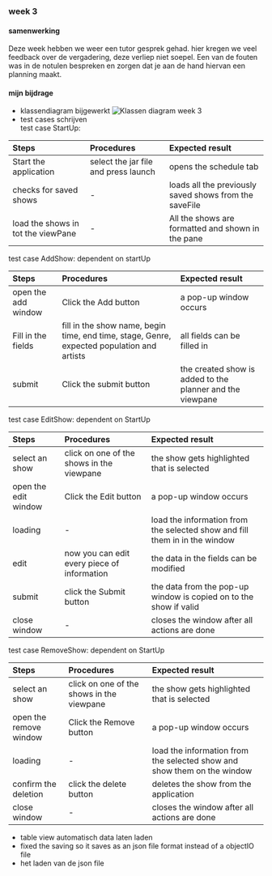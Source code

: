 ### week 3

#### samenwerking

Deze week hebben we weer een tutor gesprek gehad. hier kregen we veel
feedback over de vergadering, deze verliep niet soepel. Een van de
fouten was in de notulen bespreken en zorgen dat je aan de hand hiervan
een planning maakt.

#### mijn bijdrage

- klassendiagram bijgewerkt
  ![Klassen diagram week 3](../Resources/klassenDiagram_week3.png "Klassen
  diagram week 3")
- test cases schrijven <br> test case StartUp:

| Steps                              | Procedures                           | Expected result                                        |
|:-----------------------------------|:-------------------------------------|:-------------------------------------------------------|
| Start the application              | select the jar file and press launch | opens the schedule tab                                 |
| checks for saved shows             | -                                    | loads all the previously saved shows from the saveFile |
| load the shows in tot the viewPane | -                                    | All the shows are formatted and shown in the pane      |

test case AddShow: dependent on startUp

| Steps               | Procedures                                                                                 | Expected result                                           |
|:--------------------|:-------------------------------------------------------------------------------------------|:----------------------------------------------------------|
| open the add window | Click the Add button                                                                       | a pop-up window occurs                                    |
| Fill in the fields  | fill in the show name, begin time, end time, stage, Genre, expected population and artists | all fields can be filled in                               |
| submit              | Click the submit button                                                                    | the created show is added to the planner and the viewpane |


test case EditShow: dependent on StartUp

| Steps                | Procedures                                  | Expected result                                                            |
|:---------------------|:--------------------------------------------|:---------------------------------------------------------------------------|
| select an show       | click on one of the shows in the viewpane   | the show gets highlighted that is selected                                 |
| open the edit window | Click the Edit button                       | a pop-up window occurs                                                     |
| loading              | -                                           | load the information from the selected show and fill them in in the window |
| edit                 | now you can edit every piece of information | the data in the fields can be modified                                     |
| submit               | click the Submit button                     | the data from the pop-up window is copied on to the show if valid          |
| close window         | -                                           | closes the window after all actions are done                               |


test case RemoveShow: dependent on StartUp

| Steps                  | Procedures                                | Expected result                                                         |
|:-----------------------|:------------------------------------------|:------------------------------------------------------------------------|
| select an show         | click on one of the shows in the viewpane | the show gets highlighted that is selected                              |
| open the remove window | Click the Remove button                   | a pop-up window occurs                                                  |
| loading                | -                                         | load the information from the selected show and show them on the window |
| confirm the deletion   | click the delete button                   | deletes the show from the application                                   |
| close window           | -                                         | closes the window after all actions are done                            |


- table view automatisch data laten laden
- fixed the saving so it saves as an json file format instead of a
  objectIO file
- het laden van de json file

